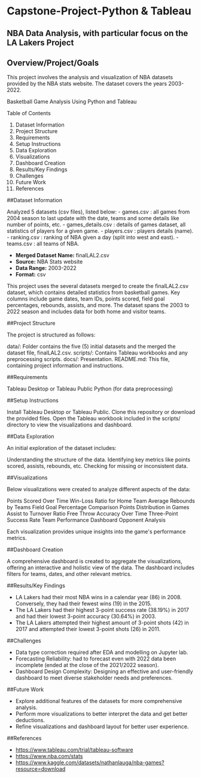 # Capstone-Project-Python & Tableau

## NBA Data Analysis, with particular focus on the LA Lakers Project

## Overview/Project/Goals

This project involves the analysis and visualization of NBA datasets provided by the NBA stats website. The dataset covers the years 2003-2022.


Basketball Game Analysis Using Python and Tableau

Table of Contents

1.  Dataset Information
2.  Project Structure
3.  Requirements
4.  Setup Instructions
5.  Data Exploration
6.  Visualizations
7.  Dashboard Creation
8.  Results/Key Findings
9.  Challenges
10. Future Work
11. References


##Dataset Information

Analyzed 5 datasets (csv files), listed below:
	- games.csv : all games from 2004 season to last update with the date, teams and some details 	like number of points, etc.
	- games_details.csv : details of games dataset, all statistics of players for a given game.
	- players.csv : players details (name).
	- ranking.csv : ranking of NBA given a day (split into west and east).
	- teams.csv : all teams of NBA.


- **Merged Dataset Name:** finalLAL2.csv
- **Source:** NBA Stats website
- **Data Range:** 2003-2022
- **Format:** csv 

This project uses the several datasets merged to create the finalLAL2.csv dataset, which contains detailed statistics from basketball games. Key columns include game dates, team IDs, points scored, field goal percentages, rebounds, assists, and more. The dataset spans the 2003 to 2022 season and includes data for both home and visitor teams.


##Project Structure

The project is structured as follows:

data/: Folder contains the five (5) initial datasets and the merged the dataset file, finalLAL2.csv.
scripts/: Contains Tableau workbooks and any preprocessing scripts.
docs/: Presentation.
README.md: This file, containing project information and instructions.


##Requirements

Tableau Desktop or Tableau Public
Python (for  data preprocessing)


##Setup Instructions

Install Tableau Desktop or Tableau Public.
Clone this repository or download the provided files.
Open the Tableau workbook included in the scripts/ directory to view the visualizations and dashboard.


##Data Exploration

An initial exploration of the dataset includes:

Understanding the structure of the data.
Identifying key metrics like points scored, assists, rebounds, etc.
Checking for missing or inconsistent data.


##Visualizations

Below visualizations were created to analyze different aspects of the data:

Points Scored Over Time
Win-Loss Ratio for Home Team
Average Rebounds by Teams
Field Goal Percentage Comparison
Points Distribution in Games
Assist to Turnover Ratio
Free Throw Accuracy Over Time
Three-Point Success Rate
Team Performance Dashboard
Opponent Analysis

Each visualization provides unique insights into the game's performance metrics.


##Dashboard Creation

A comprehensive dashboard is created to aggregate the visualizations, offering an interactive and holistic view of the data. The dashboard includes filters for teams, dates, and other relevant metrics.


##Results/Key Findings

- LA Lakers had their most NBA wins in a calendar year (86) in 2008. Conversely, they had their fewest wins (19) in the 2015.
- The LA Lakers had their highest 3-point success rate (38.19%) in 2017 and had their lowest 3-point accuracy (30.64%) in 2003. 
- The LA Lakers attempted their highest amount of 3-point shots (42) in 2017 and attempted their lowest 3-point shots (26) in 2011. 


##Challenges

- Data type correction required after EDA and modelling on Jupyter lab.
- Forecasting Reliability: had to forecast even with 2022 data been incomplete (ended at the close of the 2021/2022 season).
- Dashboard Design Complexity: Designing an effective and user-friendly dashboard to meet diverse stakeholder needs and preferences.


##Future Work

- Explore additional features of the datasets for more comprehensive analysis.
- Perform more visualizations to better interpret the data and get better deductions.
- Refine visualizations and dashboard layout for better user experience.


##References

- https://www.tableau.com/trial/tableau-software 
- https://www.nba.com/stats
- https://www.kaggle.com/datasets/nathanlauga/nba-games?resource=download



